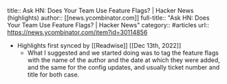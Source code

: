 title:: Ask HN: Does Your Team Use Feature Flags? | Hacker News (highlights)
author:: [[news.ycombinator.com]]
full-title:: "Ask HN: Does Your Team Use Feature Flags? | Hacker News"
category:: #articles
url:: https://news.ycombinator.com/item?id=30114856

- Highlights first synced by [[Readwise]] [[Dec 13th, 2022]]
	- What I suggested and we started doing was to tag the feature flags with the name of the author and the date at which they were added, and the same for the config updates, and usually ticket number and title for both case.
